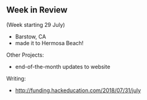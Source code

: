 ## Week in Review

(Week starting 29 July)

* Barstow, CA
* made it to Hermosa Beach!

Other Projects:
* end-of-the-month updates to website

Writing:
* http://funding.hackeducation.com/2018/07/31/july
